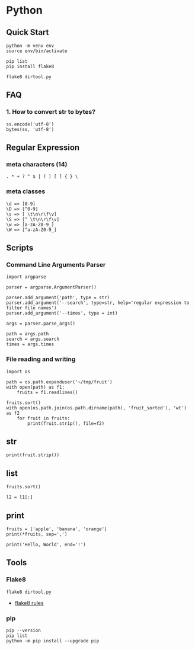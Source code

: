 # Python
## Quick Start

```
python -m venv env
source env/bin/activate

pip list
pip install flake8

flake8 dirtool.py
```

## FAQ

### 1. How to convert str to bytes?

```
ss.encode('utf-8')
bytes(ss, 'utf-8')
```

## Regular Expression
### meta characters (14)
```
. * + ? ^ $ | ( ) [ ] { } \
```
### meta classes
```
\d => [0-9]
\D => [^0-9]
\s => [ \t\n\r\f\v]
\S => [^ \t\n\r\f\v]
\w => [a-zA-Z0-9_]
\W => [^a-zA-Z0-9_]
```
## Scripts
### Command Line Arguments Parser
```
import argparse

parser = argparse.ArgumentParser()

parser.add_argument('path', type = str)
parser.add_argument('--search', type=str, help='regular expression to filter file names')
parser.add_argument('--times', type = int)

args = parser.parse_args()

path = args.path
search = args.search
times = args.times
```
### File reading and writing
```
import os

path = os.path.expanduser('~/tmp/fruit')
with open(path) as f1:
    fruits = f1.readlines()

fruits.sort()
with open(os.path.join(os.path.dirname(path), 'fruit_sorted'), 'wt') as f2
    for fruit in fruits:
        print(fruit.strip(), file=f2)
```
## str
```
print(fruit.strip())
```
## list
```
fruits.sort()

l2 = l1[:]
```
## print
```
fruits = ['apple', 'banana', 'orange']
print(*fruits, sep=',')

print('Hello, World', end='!')
```

## Tools
### Flake8
```
flake8 dirtool.py
```
- [flake8 rules]("https://www.flake8rules.com/")
### pip
```
pip --version
pip list
python -m pip install --upgrade pip
```
